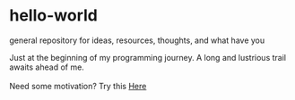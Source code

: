 # hello-world
general repository for ideas, resources, thoughts, and what have you

Just at the beginning of my programming journey. A long and lustrious trail awaits ahead of me.
<br />
<br />
Need some motivation? Try this <a href="https://www.youtube.com/watch?v=qztuEucrNBc" target="_blank">Here</a>
